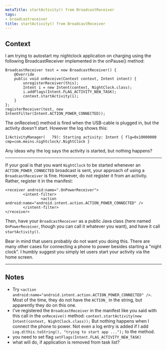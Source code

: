 ```yaml
---
metaTitle: startActivity() from BroadcastReceiver
tags:
- broadcastreceiver
title: startActivity() from BroadcastReceiver
---
```


## Context

I am trying to autostart my nightclock application on charging using the following BroadcastReceiver implemented in the onPause() method:



```
BroadcastReceiver test = new BroadcastReceiver() {
    @Override
    public void onReceive(Context context, Intent intent) {
        unregisterReceiver(this);
        Intent i = new Intent(context, NightClock.class);
        i.addFlags(Intent.FLAG_ACTIVITY_NEW_TASK);
        context.startActivity(i);   
    }           
};
registerReceiver(test, new IntentFilter(Intent.ACTION_POWER_CONNECTED));

```

The onReceive() method is fired when the USB-cable is plugged in, but the activity doesn't start. However the log shows this:



```
I/ActivityManager(   79): Starting activity: Intent { flg=0x10000000 cmp=com.meins.nightclock/.NightClock }

```

Any ideas why the log says the activity is started, but nothing happens?



---

If your goal is that you want `NightClock` to be started whenever an `ACTION_POWER_CONNECTED` broadcast is sent, your approach of using a `BroadcastReceiver` is fine. However, do not register it from an activity. Rather, register it in the manifest:



```
<receiver android:name=".OnPowerReceiver">
        <intent-filter>
                <action android:name="android.intent.action.ACTION_POWER_CONNECTED" />
        </intent-filter>
</receiver>

```

Then, have your `BroadcastReceiver` as a public Java class (here named `OnPowerReceiver`, though you can call it whatever you want), and have it call `startActivity()`.


Bear in mind that users probably do not want you doing this. There are many other cases for connecting a phone to power besides starting a "night clock". I humbly suggest you simply let users start your activity via the home screen.



---

## Notes

- Try `<action android:name="android.intent.action.ACTION_POWER_CONNECTED" />`. Most of the time, they do not have the `ACTION_` in the string, but apparently they do on this one.
- I've registered the `BroadcastReceiver` in the manifest like you said with this call in the `onReceive()` method: `context.startActivity(new Intent(context, NightClock.class));` But nothing happens when I connect the phone to power. Not even a log entry is added if I add `Log.d(this.toString(), "trying to start app ...");` to the method.
- you need to set flag `setFlags(Intent.FLAG_ACTIVITY_NEW_TASK)`
- what will do, if application is removed from task list?
